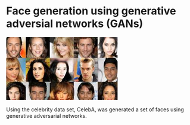 # Face generation using generative adversial networks (GANs)

![Faces](faces.jpeg)

Using the celebrity data set, CelebA, was generated a set of faces using generative adversarial networks.
